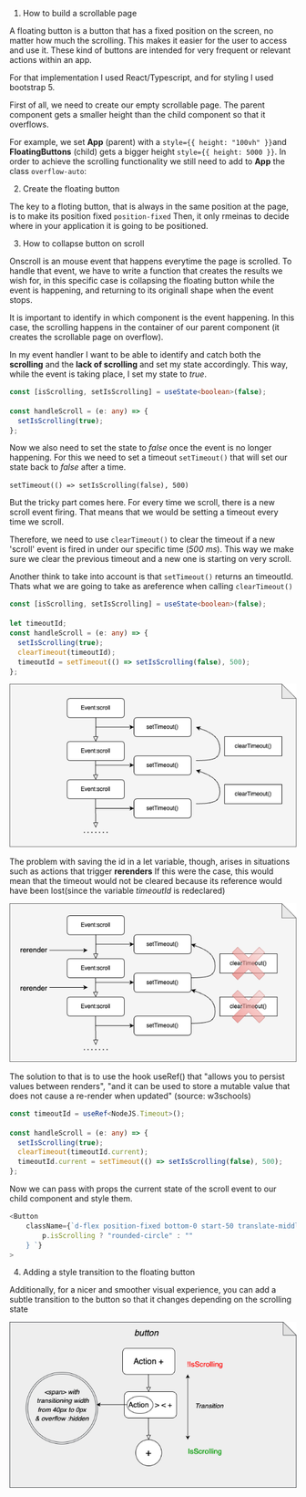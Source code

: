 1.  How to build a scrollable page

A floating button is a button that has a fixed position on the screen, no matter how much the scrolling.
This makes it easier for the user to access and use it. These kind of buttons are intended for very frequent or relevant actions within an app.

For that implementation I used React/Typescript, and for styling I used bootstrap 5.

First of all, we need to create our empty scrollable page. The parent component gets a smaller height than the child component so that it overflows.

For example, we set **App** (parent) with a `style={{ height: "100vh" }}`and **FloatingButtons** (child) gets a bigger height `style={{ height: 5000 }}`. In order to achieve the scrolling functionality we still need to add to **App** the class `overflow-auto`:

2.  Create the floating button

The key to a floting button, that is always in the same position at the page, is to make its position fixed `position-fixed`
Then, it only rmeinas to decide where in your application it is going to be positioned.

3.  How to collapse button on scroll

Onscroll is an mouse event that happens everytime the page is scrolled.
To handle that event, we have to write a function that creates the results we wish for, in this specific case is collapsing the floating button while the event is happening, and returning to its originall shape when the event stops.

It is important to identify in which component is the event happening. In this case, the scrolling happens in the container of our parent component (it creates the scrollable page on overflow).

In my event handler I want to be able to identify and catch both the **scrolling** and the **lack of scrolling** and set my state accordingly.
This way, while the event is taking place, I set my state to _true_.

```ts
const [isScrolling, setIsScrolling] = useState<boolean>(false);

const handleScroll = (e: any) => {
  setIsScrolling(true);
};
```

Now we also need to set the state to _false_ once the event is no longer happening. For this we need to set a timeout `setTimeout()` that will set our state back to _false_ after a time.

`setTimeout(() => setIsScrolling(false), 500)`

But the tricky part comes here. For every time we scroll, there is a new scroll event firing. That means that we would be setting a timeout every time we scroll.

Therefore, we need to use `clearTimeout()` to clear the timeout if a new 'scroll' event is fired in under our specific time (_500 ms_). This way we make sure we clear the previous timeout and a new one is starting on very scroll.

Another think to take into account is that `setTimeout()` returns an timeoutId. Thats what we are going to take as areference when calling `clearTimeout()`

```ts
const [isScrolling, setIsScrolling] = useState<boolean>(false);

let timeoutId;
const handleScroll = (e: any) => {
  setIsScrolling(true);
  clearTimeout(timeoutId);
  timeoutId = setTimeout(() => setIsScrolling(false), 500);
};
```

![visual diagram](diagram1.png)

The problem with saving the id in a let variable, though, arises in situations such as actions that trigger **rerenders**
If this were the case, this would mean that the timeout would not be cleared because its reference would have been lost(since the variable _timeoutId_ is redeclared)

![visual diagram](diagram3.png)

The solution to that is to use the hook useRef() that "allows you to persist values between renders", "and it can be used to store a mutable value that does not cause a re-render when updated" (source: w3schools)

```ts
const timeoutId = useRef<NodeJS.Timeout>();

const handleScroll = (e: any) => {
  setIsScrolling(true);
  clearTimeout(timeoutId.current);
  timeoutId.current = setTimeout(() => setIsScrolling(false), 500);
};
```

Now we can pass with props the current state of the scroll event to our child component and style them.

```ts
<Button
    className={`d-flex position-fixed bottom-0 start-50 translate-middle mb-4 shadow ${
        p.isScrolling ? "rounded-circle" : ""
    } `}
>
```

4. Adding a style transition to the floating button

Additionally, for a nicer and smoother visual experience, you can add a subtle transition to the button so that it changes depending on the scrolling state

![visual diagram](diagram2.png)
